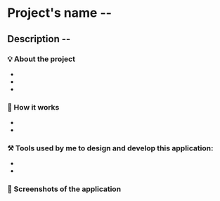# Project's name --

## Description --

### 💡 About the project 

-
-
-

### 🧐 How it works

-
-

### ⚒️ Tools used by me to design and develop this application:

-  
- 

### 📸 Screenshots of the application
